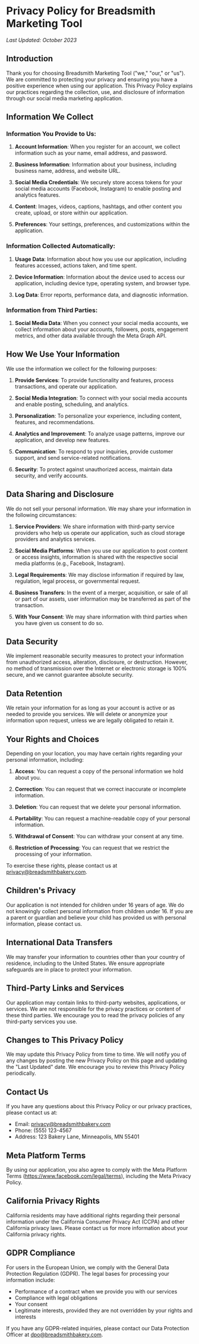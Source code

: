 # Privacy Policy for Breadsmith Marketing Tool

*Last Updated: October 2023*

## Introduction

Thank you for choosing Breadsmith Marketing Tool ("we," "our," or "us"). We are committed to protecting your privacy and ensuring you have a positive experience when using our application. This Privacy Policy explains our practices regarding the collection, use, and disclosure of information through our social media marketing application.

## Information We Collect

### Information You Provide to Us:

1. **Account Information**: When you register for an account, we collect information such as your name, email address, and password.

2. **Business Information**: Information about your business, including business name, address, and website URL.

3. **Social Media Credentials**: We securely store access tokens for your social media accounts (Facebook, Instagram) to enable posting and analytics features.

4. **Content**: Images, videos, captions, hashtags, and other content you create, upload, or store within our application.

5. **Preferences**: Your settings, preferences, and customizations within the application.

### Information Collected Automatically:

1. **Usage Data**: Information about how you use our application, including features accessed, actions taken, and time spent.

2. **Device Information**: Information about the device used to access our application, including device type, operating system, and browser type.

3. **Log Data**: Error reports, performance data, and diagnostic information.

### Information from Third Parties:

1. **Social Media Data**: When you connect your social media accounts, we collect information about your accounts, followers, posts, engagement metrics, and other data available through the Meta Graph API.

## How We Use Your Information

We use the information we collect for the following purposes:

1. **Provide Services**: To provide functionality and features, process transactions, and operate our application.

2. **Social Media Integration**: To connect with your social media accounts and enable posting, scheduling, and analytics.

3. **Personalization**: To personalize your experience, including content, features, and recommendations.

4. **Analytics and Improvement**: To analyze usage patterns, improve our application, and develop new features.

5. **Communication**: To respond to your inquiries, provide customer support, and send service-related notifications.

6. **Security**: To protect against unauthorized access, maintain data security, and verify accounts.

## Data Sharing and Disclosure

We do not sell your personal information. We may share your information in the following circumstances:

1. **Service Providers**: We share information with third-party service providers who help us operate our application, such as cloud storage providers and analytics services.

2. **Social Media Platforms**: When you use our application to post content or access insights, information is shared with the respective social media platforms (e.g., Facebook, Instagram).

3. **Legal Requirements**: We may disclose information if required by law, regulation, legal process, or governmental request.

4. **Business Transfers**: In the event of a merger, acquisition, or sale of all or part of our assets, user information may be transferred as part of the transaction.

5. **With Your Consent**: We may share information with third parties when you have given us consent to do so.

## Data Security

We implement reasonable security measures to protect your information from unauthorized access, alteration, disclosure, or destruction. However, no method of transmission over the Internet or electronic storage is 100% secure, and we cannot guarantee absolute security.

## Data Retention

We retain your information for as long as your account is active or as needed to provide you services. We will delete or anonymize your information upon request, unless we are legally obligated to retain it.

## Your Rights and Choices

Depending on your location, you may have certain rights regarding your personal information, including:

1. **Access**: You can request a copy of the personal information we hold about you.

2. **Correction**: You can request that we correct inaccurate or incomplete information.

3. **Deletion**: You can request that we delete your personal information.

4. **Portability**: You can request a machine-readable copy of your personal information.

5. **Withdrawal of Consent**: You can withdraw your consent at any time.

6. **Restriction of Processing**: You can request that we restrict the processing of your information.

To exercise these rights, please contact us at privacy@breadsmithbakery.com.

## Children's Privacy

Our application is not intended for children under 16 years of age. We do not knowingly collect personal information from children under 16. If you are a parent or guardian and believe your child has provided us with personal information, please contact us.

## International Data Transfers

We may transfer your information to countries other than your country of residence, including to the United States. We ensure appropriate safeguards are in place to protect your information.

## Third-Party Links and Services

Our application may contain links to third-party websites, applications, or services. We are not responsible for the privacy practices or content of these third parties. We encourage you to read the privacy policies of any third-party services you use.

## Changes to This Privacy Policy

We may update this Privacy Policy from time to time. We will notify you of any changes by posting the new Privacy Policy on this page and updating the "Last Updated" date. We encourage you to review this Privacy Policy periodically.

## Contact Us

If you have any questions about this Privacy Policy or our privacy practices, please contact us at:

- Email: privacy@breadsmithbakery.com
- Phone: (555) 123-4567
- Address: 123 Bakery Lane, Minneapolis, MN 55401

## Meta Platform Terms

By using our application, you also agree to comply with the Meta Platform Terms (https://www.facebook.com/legal/terms), including the Meta Privacy Policy.

## California Privacy Rights

California residents may have additional rights regarding their personal information under the California Consumer Privacy Act (CCPA) and other California privacy laws. Please contact us for more information about your California privacy rights.

## GDPR Compliance

For users in the European Union, we comply with the General Data Protection Regulation (GDPR). The legal bases for processing your information include:

- Performance of a contract when we provide you with our services
- Compliance with legal obligations
- Your consent
- Legitimate interests, provided they are not overridden by your rights and interests

If you have any GDPR-related inquiries, please contact our Data Protection Officer at dpo@breadsmithbakery.com. 